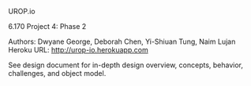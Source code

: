 UROP.io

6.170 Project 4: Phase 2

Authors: Dwyane George, Deborah Chen, Yi-Shiuan Tung, Naim Lujan
Heroku URL: http://urop-io.herokuapp.com

See design document for in-depth design overview, concepts, behavior, challenges, and object model.
